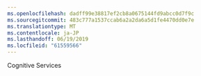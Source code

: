 ```yaml
---
ms.openlocfilehash: dadff99e38817ef2cb8a0675144fd9abcc0d7f9c
ms.sourcegitcommit: 483c777a1537ccab6a2a2da6a5d1fe4470dd0e7e
ms.translationtype: MT
ms.contentlocale: ja-JP
ms.lasthandoff: 06/19/2019
ms.locfileid: "61559566"
---
```

Cognitive Services